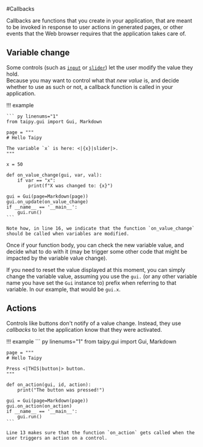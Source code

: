 #Callbacks

Callbacks are functions that you create in your application, that are meant to be
invoked in response to user actions in generated pages, or other events that the
Web browser requires that the application takes care of.

## Variable change

Some controls (such as [`input`](controls/input.md) or [`slider`](controls/slider.md))
let the user modify the value they hold.  
Because you may want to control what that _new value_ is, and decide whether to use
as such or not, a callback function is called in your application.

!!! example

    ``` py linenums="1"
    from taipy.gui import Gui, Markdown

    page = """
    # Hello Taipy

    The variable `x` is here: <|{x}|slider|>.
    """

    x = 50

    def on_value_change(gui, var, val):
        if var == "x":
            print(f"X was changed to: {x}")

    gui = Gui(page=Markdown(page))
    gui.on_update(on_value_change)
    if __name__ == '__main__':
        gui.run()
    ```

    Note how, in line 16, we indicate that the function `on_value_change` should be called when variables are modified.

Once if your function body, you can check the new variable value, and decide what to
do with it (may be trigger some other code that might be impacted by the variable
value change).

If you need to reset the value displayed at this moment, you can simply
change the variable value, assuming you use the `gui.` (or any other variable name you have
set the `Gui` instance to) prefix when referring to that variable. In our example, that would
be `gui.x`.

## Actions

Controls like buttons don't notify of a value change. Instead, they use _callbacks_ to let
the application know that they were activated.

!!! example
    ``` py linenums="1"
    from taipy.gui import Gui, Markdown

    page = """
    # Hello Taipy

    Press <|THIS|button|> button.
    """

    def on_action(gui, id, action):
        print("The button was pressed!")

    gui = Gui(page=Markdown(page))
    gui.on_action(on_action)
    if __name__ == '__main__':
        gui.run()
    ```

    Line 13 makes sure that the function `on_action` gets called when the user triggers an action on a control.
